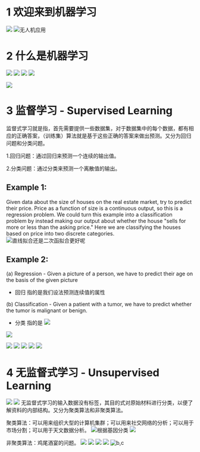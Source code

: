 # 1  欢迎来到机器学习
![](https://upload-images.jianshu.io/upload_images/4685968-4594a5c6cb039a21.png?imageMogr2/auto-orient/strip%7CimageView2/2/w/1240)
![无人机应用](https://upload-images.jianshu.io/upload_images/4685968-8b0824008bbeab6e.png?imageMogr2/auto-orient/strip%7CimageView2/2/w/1240)
# 2 什么是机器学习
![](https://upload-images.jianshu.io/upload_images/4685968-013f7bd34be1bc1f.png?imageMogr2/auto-orient/strip%7CimageView2/2/w/1240)
![](https://upload-images.jianshu.io/upload_images/4685968-17bdecb792190d91.png?imageMogr2/auto-orient/strip%7CimageView2/2/w/1240)
![](https://upload-images.jianshu.io/upload_images/4685968-58b90f14c06860cb.png?imageMogr2/auto-orient/strip%7CimageView2/2/w/1240)
![](https://upload-images.jianshu.io/upload_images/4685968-4984bb8c9dc857b2.png?imageMogr2/auto-orient/strip%7CimageView2/2/w/1240)

![](https://upload-images.jianshu.io/upload_images/4685968-fa54a1674f047cbb.png?imageMogr2/auto-orient/strip%7CimageView2/2/w/1240)
# 3 监督学习 - Supervised Learning
监督式学习就是指，首先需要提供一些数据集，对于数据集中的每个数据，都有相应的正确答案，（训练集）算法就是基于这些正确的答案来做出预测。又分为回归问题和分类问题。

1.回归问题：通过回归来预测一个连续的输出值。

2.分类问题：通过分类来预测一个离散值的输出。
## Example 1:
Given data about the size of houses on the real estate market, try to predict their price. Price
as a function of size is a continuous output, so this is a regression problem.
We could turn this example into a classification problem by instead making our output about
whether the house "sells for more or less than the asking price." Here we are classifying the
houses based on price into two discrete categories.
![直线拟合还是二次函拟合更好呢](https://upload-images.jianshu.io/upload_images/4685968-f48dbfc93f43ad86.png?imageMogr2/auto-orient/strip%7CimageView2/2/w/1240)

## Example 2:
(a) Regression - Given a picture of a person, we have to predict their age on the basis of the
given picture
- 回归
指的是我们设法预测连续值的属性

(b) Classification - Given a patient with a tumor, we have to predict whether the tumor is
malignant or benign.
- 分类
指的是
![](https://upload-images.jianshu.io/upload_images/4685968-78e481c4b52b9c71.png?imageMogr2/auto-orient/strip%7CimageView2/2/w/1240)

![](https://upload-images.jianshu.io/upload_images/4685968-8a73f38e9756db98.png?imageMogr2/auto-orient/strip%7CimageView2/2/w/1240)

![](https://upload-images.jianshu.io/upload_images/4685968-d02134ad59f0b527.png?imageMogr2/auto-orient/strip%7CimageView2/2/w/1240)
![](https://upload-images.jianshu.io/upload_images/4685968-1345002c72af3818.png?imageMogr2/auto-orient/strip%7CimageView2/2/w/1240)
![](https://upload-images.jianshu.io/upload_images/4685968-f50ae6f4f9f4bbaf.png?imageMogr2/auto-orient/strip%7CimageView2/2/w/1240)
![](https://upload-images.jianshu.io/upload_images/4685968-2639933740e139ff.png?imageMogr2/auto-orient/strip%7CimageView2/2/w/1240)
![](https://upload-images.jianshu.io/upload_images/4685968-5223abe437ff6f21.png?imageMogr2/auto-orient/strip%7CimageView2/2/w/1240)
# 4 无监督式学习 - Unsupervised Learning
![](https://upload-images.jianshu.io/upload_images/4685968-32fcc5d351f8b66a.png?imageMogr2/auto-orient/strip%7CimageView2/2/w/1240)
![](https://upload-images.jianshu.io/upload_images/4685968-19da452d6d967294.png?imageMogr2/auto-orient/strip%7CimageView2/2/w/1240)
无监督式学习的输入数据没有标签，其目的式对原始材料进行分类，以便了解资料的内部结构。又分为聚类算法和非聚类算法。

聚类算法：可以用来组织大型的计算机集群；可以用来社交网络的分析；可以用于市场分割；可以用于天文数据分析。
![根据基因分类](https://upload-images.jianshu.io/upload_images/4685968-73f7ff235b314b36.png?imageMogr2/auto-orient/strip%7CimageView2/2/w/1240)
![](https://upload-images.jianshu.io/upload_images/4685968-707518278a52546c.png?imageMogr2/auto-orient/strip%7CimageView2/2/w/1240)

非聚类算法：鸡尾酒宴的问题。
![](https://upload-images.jianshu.io/upload_images/4685968-f4c4dffa067826fa.png?imageMogr2/auto-orient/strip%7CimageView2/2/w/1240)
![](https://upload-images.jianshu.io/upload_images/4685968-b31c404f8e286e8d.png?imageMogr2/auto-orient/strip%7CimageView2/2/w/1240)
![](https://upload-images.jianshu.io/upload_images/4685968-62fb3e1815f94b2b.png?imageMogr2/auto-orient/strip%7CimageView2/2/w/1240)
![](https://upload-images.jianshu.io/upload_images/4685968-9ffca4dda9b6a4c5.png?imageMogr2/auto-orient/strip%7CimageView2/2/w/1240)
![b,c](https://upload-images.jianshu.io/upload_images/4685968-f1132ed0138d1983.png?imageMogr2/auto-orient/strip%7CimageView2/2/w/1240)




